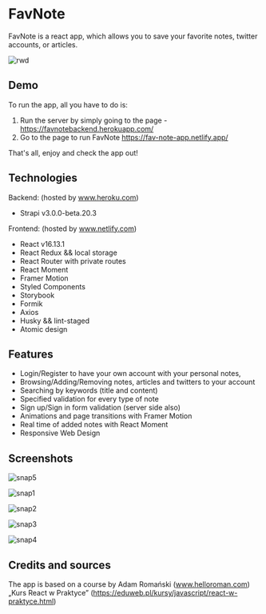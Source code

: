 # FavNote

FavNote is a react app, which allows you to save your favorite notes, twitter accounts, or articles.

![rwd](https://user-images.githubusercontent.com/55945204/84949474-9adaf500-b0ed-11ea-892c-b28e4c834761.png)

## Demo

To run the app, all you have to do is:

1. Run the server by simply going to the page - https://favnotebackend.herokuapp.com/
2. Go to the page to run FavNote https://fav-note-app.netlify.app/

That's all, enjoy and check the app out!

## Technologies

Backend: (hosted by www.heroku.com)
* Strapi v3.0.0-beta.20.3

Frontend: (hosted by www.netlify.com)
* React v16.13.1
* React Redux && local storage
* React Router with private routes
* React Moment
* Framer Motion
* Styled Components
* Storybook
* Formik
* Axios
* Husky && lint-staged
* Atomic design

## Features

* Login/Register to have your own account with your personal notes,
* Browsing/Adding/Removing notes, articles and twitters to your account
* Searching by keywords (title and content)
* Specified validation for every type of note
* Sign up/Sign in form validation (server side also)
* Animations and page transitions with Framer Motion
* Real time of added notes with React Moment
* Responsive Web Design

## Screenshots

![snap5](https://user-images.githubusercontent.com/55945204/84949697-eb525280-b0ed-11ea-8eab-51da631c43de.png)

![snap1](https://user-images.githubusercontent.com/55945204/84949527-acbc9800-b0ed-11ea-971d-9dcab2801289.png)

![snap2](https://user-images.githubusercontent.com/55945204/84949575-c1992b80-b0ed-11ea-855c-b020368015a4.png)

![snap3](https://user-images.githubusercontent.com/55945204/84949605-cc53c080-b0ed-11ea-926c-7340fad09d99.png)

![snap4](https://user-images.githubusercontent.com/55945204/84949667-decdfa00-b0ed-11ea-8f66-dfe7f1f2ac53.png)

## Credits and sources

The app is based on a course by Adam Romański (www.helloroman.com) „Kurs React w Praktyce” (https://eduweb.pl/kursy/javascript/react-w-praktyce.html)
